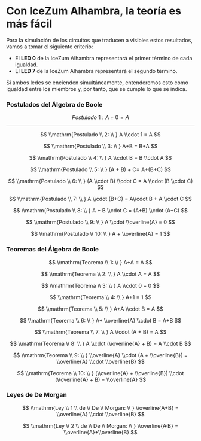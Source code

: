 # Con IceZum Alhambra, la teoría es más fácil

Para la simulación de los circuitos que traducen a visibles estos resultados, vamos a tomar el siguiente criterio:

-   El **LED 0** de la IceZum Alhambra representará el primer término de cada igualdad.
-   El **LED 7** de la IceZum Alhambra representará el segundo término.

Si ambos ledes se encienden simultáneamente, entenderemos esto como igualdad entre los miembros y, por tanto, que se cumple lo que se indica.

### Postulados del Álgebra de Boole

$$Postulado  \ 1:  A+0 = A$$

----------

$$
\\mathrm{Postulado \\ 2: \\ } A \\cdot 1 = A
$$

$$
\\mathrm{Postulado \\ 3: \\ } A+B = B+A
$$

$$
\\mathrm{Postulado \\ 4: \\ } A \\cdot B = B \\cdot A
$$

$$
\\mathrm{Postulado \\ 5: \\ } (A + B) + C= A+(B+C)
$$

$$
\\mathrm{Postulado \\ 6: \\ } (A \\cdot B) \\cdot C = A \\cdot (B \\cdot C)
$$

$$
\\mathrm{Postulado \\ 7: \\ } A \\cdot (B+C) = A\\cdot B + A \\cdot C
$$

$$
\\mathrm{Postulado \\ 8: \\ } A + B \\cdot C = (A+B) \\cdot (A+C)
$$

$$
\\mathrm{Postulado \\ 9: \\ } A \\cdot \\overline{A} = 0
$$

$$
\\mathrm{Postulado \\ 10: \\ } A + \\overline{A} = 1
$$

### Teoremas del Álgebra de Boole

$$
\\mathrm{Teorema \\ 1: \\ } A+A = A
$$

$$
\\mathrm{Teorema \\ 2: \\ } A \\cdot A = A
$$

$$
\\mathrm{Teorema \\ 3: \\ } A \\cdot 0 = 0
$$

$$
\\mathrm{Teorema \\ 4: \\ } A+1 = 1
$$

$$
\\mathrm{Teorema \\ 5: \\ } A+A \\cdot B = A
$$

$$
\\mathrm{Teorema \\ 6: \\ } A+ \\overline{A} \\cdot B = A+B
$$

$$
\\mathrm{Teorema \\ 7: \\ } A \\cdot (A + B) = A
$$

$$
\\mathrm{Teorema \\ 8: \\ } A \\cdot (\\overline{A} + B) = A \\cdot B
$$

$$
\\mathrm{Teorema \\ 9: \\ } \\overline{A} \\cdot (A + \\overline{B}) = \\overline{A} \\cdot \\overline{B}
$$

$$
\\mathrm{Teorema \\ 10: \\ } (\\overline{A} + \\overline{B}) \\cdot (\\overline{A} + B) = \\overline{A}
$$

### Leyes de De Morgan

$$
\\mathrm{Ley \\ 1 \\ de \\ De \\ Morgan: \\ } \\overline{A+B} = \\overline{A} \\cdot \\overline{B}
$$

$$
\\mathrm{Ley \\ 2 \\ de \\ De \\ Morgan: \\ } \\overline{A·B} = \\overline{A}+\\overline{B}
$$
<!--stackedit_data:
eyJoaXN0b3J5IjpbLTE5MDc1ODkzOTddfQ==
-->